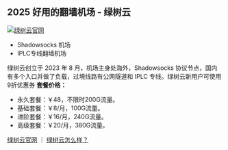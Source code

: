 2025 好用的翻墙机场 - 绿树云
---------------------------------------

[![绿树云官网 ](https://i.imgur.com/gNthuE5.png "绿树云官网 ")](https://www.greentrees.cc) 

- Shadowsocks 机场
- IPLC专线翻墙机场

绿树云创立于 2023 年 8 月，机场主身处海外，Shadowsocks 协议节点，国内有多个入口并做了负载，过境线路有公网隧道和 IPLC 专线。绿树云新用户可使用9折优惠券
**套餐价格：**
- 永久套餐：￥48，不限时200G流量。
- 基础套餐：￥8/月，100G流量。
- 进阶套餐：￥16/月，240G流量。
- 高级套餐：￥20/月，380G流量。

[绿树云官网](https://www.greentrees.cc) ｜ [绿树云怎么样？](https://www.greentrees.cc)  
